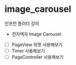 # image_carousel

인프런 플러터 강의
 - 전자액자 Image Carousel

 - [ ] PageView 위젯 사용해보기
 - [ ] Timer 사용해보기
 - [ ] PageController 사용해보기